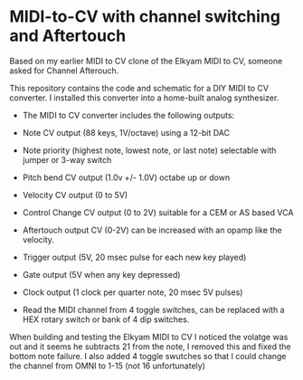 # MIDI-to-CV with channel switching and Aftertouch

Based on my earlier MIDI to CV clone of the Elkyam MIDI to CV, someone asked for Channel Afterouch.

This repository contains the code and schematic for a DIY MIDI to CV converter. I installed this converter into a home-built analog synthesizer.

- The MIDI to CV converter includes the following outputs:

- Note CV output (88 keys, 1V/octave) using a 12-bit DAC
- Note priority (highest note, lowest note, or last note) selectable with jumper or 3-way switch
- Pitch bend CV output (1.0v +/- 1.0V) octabe up or down
- Velocity CV output (0 to 5V)
- Control Change CV output (0 to 2V) suitable for a CEM or AS  based VCA
- Aftertouch output CV (0-2V) can be increased with an opamp like the velocity.
- Trigger output (5V, 20 msec pulse for each new key played)
- Gate output (5V when any key depressed)
- Clock output (1 clock per quarter note, 20 msec 5V pulses)
- Read the MIDI channel from 4 toggle switches, can be replaced with a HEX rotary switch or bank of 4 dip switches.

When building and testing the Elkyam MIDI to CV I noticed the volatge was out and it seems he subtracts 21 from the note, I removed this and fixed the bottom note failure. I also added 4 toggle swutches so that I could change the channel from OMNI to 1-15 (not 16 unfortunately)
